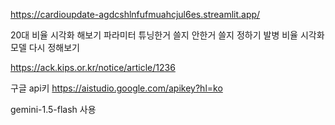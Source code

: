 https://cardioupdate-agdcshlnfufmuahcjul6es.streamlit.app/

20대 비율 시각화 해보기
파라미터 튜닝한거 쓸지 안한거 쓸지 정하기
발병 비율 시각화
모델 다시 정해보기

https://ack.kips.or.kr/notice/article/1236


구글 api키
https://aistudio.google.com/apikey?hl=ko

gemini-1.5-flash 사용
